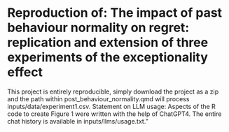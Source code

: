 # Reproduction of: The impact of past behaviour normality on regret: replication and extension of three experiments of the exceptionality effect

This project is entirely reproducible, simply download the project as a zip and the path within post_behaviour_normality.qmd will process inputs/data/experiment1.csv. 
Statement on LLM usage: Aspects of the R code to create Figure 1 were written with the help of ChatGPT4. The entire chat history is available in inputs/llms/usage.txt.”
